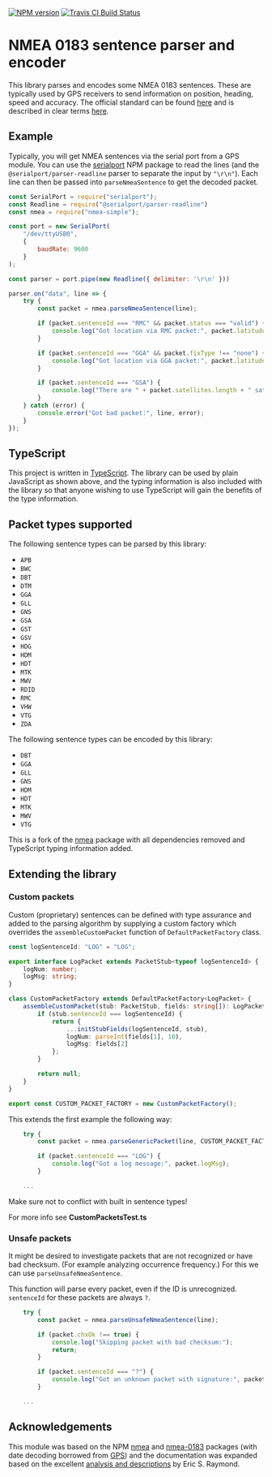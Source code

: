 [![NPM version](https://badge.fury.io/js/nmea-simple.svg)](http://badge.fury.io/js/nmea-simple)
[![Travis CI Build Status](https://api.travis-ci.org/101100/nmea-simple.svg)](https://travis-ci.org/101100/nmea-simple)


# NMEA 0183 sentence parser and encoder

This library parses and encodes some NMEA 0183 sentences.  These are typically
used by GPS receivers to send information on position, heading, speed and
accuracy.  The official standard can be found
[here](http://www.nmea.org/content/nmea_standards/nmea_0183_v_410.asp) and is
described in clear terms [here](http://catb.org/gpsd/NMEA.html).

## Example

Typically, you will get NMEA sentences via the serial port from a GPS module.
You can use the [serialport](https://www.npmjs.com/package/serialport) NPM
package to read the lines (and the `@serialport/parser-readline` parser to
separate the input by `"\r\n"`).  Each line can then be passed into
`parseNmeaSentence` to get the decoded packet.

```js
const SerialPort = require("serialport");
const Readline = require("@serialport/parser-readline")
const nmea = require("nmea-simple");

const port = new SerialPort(
    "/dev/ttyUSB0",
    {
        baudRate: 9600
    }
);

const parser = port.pipe(new Readline({ delimiter: '\r\n' }))

parser.on("data", line => {
    try {
        const packet = nmea.parseNmeaSentence(line);

        if (packet.sentenceId === "RMC" && packet.status === "valid") {
            console.log("Got location via RMC packet:", packet.latitude, packet.longitude);
        }

        if (packet.sentenceId === "GGA" && packet.fixType !== "none") {
            console.log("Got location via GGA packet:", packet.latitude, packet.longitude);
        }

        if (packet.sentenceId === "GSA") {
            console.log("There are " + packet.satellites.length + " satellites in view.");
        }
    } catch (error) {
        console.error("Got bad packet:", line, error);
    }
});
```


## TypeScript

This project is written in [TypeScript](http://www.typescriptlang.org/).  The
library can be used by plain JavaScript as shown above, and the typing
information is also included with the library so that anyone wishing to use
TypeScript will gain the benefits of the type information.


## Packet types supported

The following sentence types can be parsed by this library:

- `APB`
- `BWC`
- `DBT`
- `DTM`
- `GGA`
- `GLL`
- `GNS`
- `GSA`
- `GST`
- `GSV`
- `HDG`
- `HDM`
- `HDT`
- `MTK`
- `MWV`
- `RDID`
- `RMC`
- `VHW`
- `VTG`
- `ZDA`

The following sentence types can be encoded by this library:

- `DBT`
- `GGA`
- `GLL`
- `GNS`
- `HDM`
- `HDT`
- `MTK`
- `MWV`
- `VTG`

This is a fork of the [nmea](https://www.npmjs.com/package/nmea) package with
all dependencies removed and TypeScript typing information added.


## Extending the library

### Custom packets

Custom (proprietary) sentences can be defined with type assurance and added to the parsing algorithm by supplying a custom factory which overrides the `assembleCustomPacket` function of `DefaultPacketFactory` class.


```ts
const logSentenceId: "LOG" = "LOG";

export interface LogPacket extends PacketStub<typeof logSentenceId> {
    logNum: number;
    logMsg: string;
}

class CustomPacketFactory extends DefaultPacketFactory<LogPacket> {
    assembleCustomPacket(stub: PacketStub, fields: string[]): LogPacket | null {
        if (stub.sentenceId === logSentenceId) {
            return {
                ...initStubFields(logSentenceId, stub),
                logNum: parseInt(fields[1], 10),
                logMsg: fields[2]
            };
        }

        return null;
    }
}

export const CUSTOM_PACKET_FACTORY = new CustomPacketFactory();
```

This extends the first example the following way:

```js
    try {
        const packet = nmea.parseGenericPacket(line, CUSTOM_PACKET_FACTORY);

        if (packet.sentenceId === "LOG") {
            console.log("Got a log message:", packet.logMsg);
        }

    ...
```

Make sure not to conflict with built in sentence types!

For more info see **CustomPacketsTest.ts**

### Unsafe packets

It might be desired to investigate packets that are not recognized or have bad checksum. (For example analyzing occurrence frequency.) For this we can use `parseUnsafeNmeaSentence`.

This function will parse every packet, even if the ID is unrecognized. `sentenceId` for these packets are always `?`.

```js
    try {
        const packet = nmea.parseUnsafeNmeaSentence(line);

        if (packet.chxOk !== true) {
            console.log("Skipping packet with bad checksum:");
            return;
        }

        if (packet.sentenceId === "?") {
            console.log("Got an unknown packet with signature:", packet.fields[0]);
        }

    ...
```

## Acknowledgements

This module was based on the NPM [nmea](https://www.npmjs.com/package/nmea) and
[nmea-0183](https://www.npmjs.com/package/nmea-0183) packages (with date decoding borrowed from [GPS](https://www.npmjs.com/package/gps)) and the
documentation was expanded based on the excellent
[analysis and descriptions](http://catb.org/gpsd/NMEA.html) by Eric S. Raymond.
